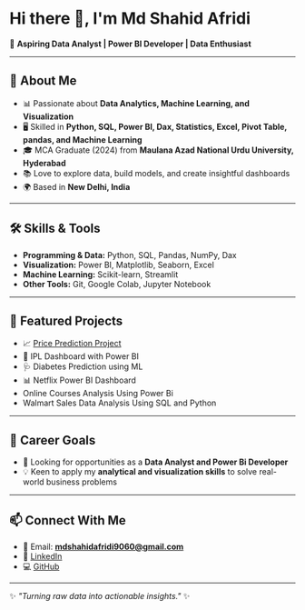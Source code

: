 # Hi there 👋, I'm Md Shahid Afridi  

🎯 **Aspiring Data Analyst | Power BI Developer | Data Enthusiast**  

---

## 🚀 About Me  
- 📊 Passionate about **Data Analytics, Machine Learning, and Visualization**  
- 🖥️ Skilled in **Python, SQL, Power BI, Dax, Statistics, Excel, Pivot Table, pandas, and Machine Learning**  
- 🎓 MCA Graduate (2024) from **Maulana Azad National Urdu University, Hyderabad**  
- 📚 Love to explore data, build models, and create insightful dashboards  
- 🌍 Based in **New Delhi, India**  

---

## 🛠️ Skills & Tools  
- **Programming & Data:** Python, SQL, Pandas, NumPy, Dax  
- **Visualization:** Power BI, Matplotlib, Seaborn, Excel  
- **Machine Learning:** Scikit-learn, Streamlit  
- **Other Tools:** Git, Google Colab, Jupyter Notebook  

---

## 📂 Featured Projects  
- 📈 [Price Prediction Project](https://github.com/msafridi1999/Multiple_Price_Prediction_Project)  
- 🏏 IPL Dashboard with Power BI  
- 🩺 Diabetes Prediction using ML  
- 📊 Netflix Power BI Dashboard
-    Online Courses Analysis Using Power Bi
-    Walmart Sales Data Analysis Using SQL and Python

---

## 💼 Career Goals  
- 🔎 Looking for opportunities as a **Data Analyst and Power Bi Developer**  
- 💡 Keen to apply my **analytical and visualization skills** to solve real-world business problems  

---

## 📫 Connect With Me  
- 📧 Email: **mdshahidafridi9060@gmail.com**  
- 💼 [LinkedIn](https://www.linkedin.com/in/mdshahidafridi-data/)  
- 💻 [GitHub](https://github.com/msafridi1999)  

---

✨ _"Turning raw data into actionable insights."_ ✨  
